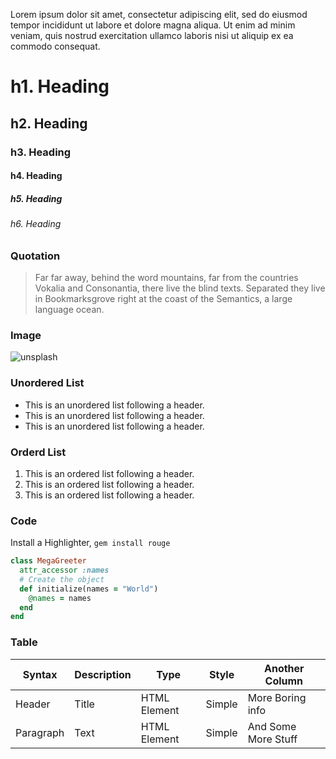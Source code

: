 

Lorem ipsum dolor sit amet, consectetur adipiscing elit, sed do eiusmod tempor incididunt ut labore et dolore magna aliqua. Ut enim ad minim veniam, quis nostrud exercitation ullamco laboris nisi ut aliquip ex ea commodo consequat.

# h1. Heading

## h2. Heading

### h3. Heading

#### h4. Heading

##### h5. Heading

###### h6. Heading

### Quotation

> Far far away, behind the word mountains, far from the countries Vokalia and Consonantia, there live the blind texts. Separated they live in Bookmarksgrove right at the coast of the Semantics, a large language ocean. 

### Image

![unsplash](https://source.unsplash.com/random/600x300)

### Unordered List

- This is an unordered list following a header.
- This is an unordered list following a header.
- This is an unordered list following a header.

### Orderd List

1. This is an ordered list following a header.
2. This is an ordered list following a header.
3. This is an ordered list following a header.

### Code

Install a Highlighter,  `gem install rouge`

```ruby
class MegaGreeter
  attr_accessor :names
  # Create the object
  def initialize(names = "World")
    @names = names
  end
end
```
### Table

|Syntax|Description|Type|Style|Another Column|
|---|---|---|---|---|
|Header|Title|HTML Element|Simple|More Boring info|
|Paragraph|Text|HTML Element|Simple|And Some More Stuff|

